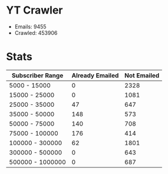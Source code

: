 # YT Crawler
- Emails: 9455
- Crawled: 453906

# Stats
| Subscriber Range  | Already Emailed | Not Emailed |
|-------|-------|-------|
| 5000 - 15000 | 0 | 2328 |
| 15000 - 25000 | 0 | 1081 |
| 25000 - 35000 | 47 | 647 |
| 35000 - 50000 | 148 | 573 |
| 50000 - 75000 | 140 | 708 |
| 75000 - 100000 | 176 | 414 |
| 100000 - 300000 | 62 | 1801 |
| 300000 - 500000 | 0 | 643 |
| 500000 - 1000000 | 0 | 687 |
